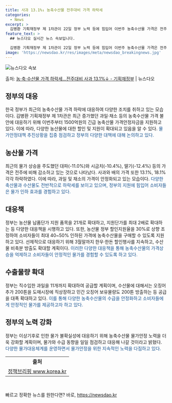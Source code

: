 ```yaml
---
title: 사과 13.1%↓ 농축수산물 전주대비 가격 하락세
categories:
  - News
excerpt: >
  김병환 기획재정부 제 1차관이 22일 정부 노력 등에 힘입어 이번주 농축수산물 가격은 전주 대비 점차 하락하…
feature_text: >
  ## 뉴스다오 실시간 뉴스 속보입니다.

  김병환 기획재정부 제 1차관이 22일 정부 노력 등에 힘입어 이번주 농축수산물 가격은 전주 대비 점차 하락하…
image: 'https://newsdao.kr/res/images/meta/newsdao_breakingnews.jpg'
---
```


![뉴스다오 속보](https://newsdao.kr/res/images/meta/newsdao_breakingnews.jpg)

<p>출처: <a href="https://newsdao.kr/3402" rel="dofollow">농·축·수산물 가격 하락세…전주대비 사과 13.1%↓ - 기획재정부</a> | 뉴스다오</p>

<h2 data-ke-size="size26">정부의 대응</h2>
<p data-ke-size="size16">한국 정부가 최근의 농축수산물 가격 하락에 대응하여 다양한 조치를 취하고 있는 모습이다. 김병환 기획재정부 제 1차관은 최근 증가했던 과일·채소 등의 농축수산물 가격 불안에 대응하기 위해 이번주부터 1500억원의 긴급 농축산물 가격안정자금을 지원하고 있다. 이에 따라, 다양한 농산물에 대한 할인 및 지원이 확대되고 있음을 알 수 있다.<span style="color: #1a5490;"> 물가안정대책 추진상황을 집중 점검하고 정부의 다양한 대책에 대해 논의하고 있다.</span></p>

<h2 data-ke-size="size26">농산물 가격</h2>
<p data-ke-size="size16">최근의 물가 상승을 주도했던 대파(-11.0%)와 시금치(-10.4%), 딸기(-12.4%) 등의 가격은 전주에 비해 감소하고 있는 것으로 나타났다. 사과와 배의 가격 또한 13.1%, 18.1% 각각 하락하였다. 이에 따라, 과일 및 채소의 가격이 안정화되고 있는 모습이다.<span style="color: #1a5490;"> 다양한 축산물과 수산물도 전반적으로 하락세를 보이고 있으며, 정부의 지원에 힘입어 소비자들은 물가 인하 효과를 경험하고 있다.</span></p>

<h2 data-ke-size="size26">대응책</h2>
<p data-ke-size="size16">정부는 농산물 납품단가 지원 품목을 21개로 확대하고, 지원단가를 최대 2배로 확대하는 등 다양한 대응책을 시행하고 있다. 또한, 농산물 정부 할인지원율을 30%로 상향 조정하여 소비자들이 최대 40~50% 인하된 가격에 농축수산물을 구매할 수 있도록 지원하고 있다. 선제적으로 대응하기 위해 3월말까지 한우·한돈 할인행사를 지속하고, 수산물 비축분 방출도 확대할 계획이다.<span style="color: #1a5490;"> 이러한 다양한 대응책을 통해 농축수산물의 가격상승을 억제하고 소비자들이 안정적인 물가를 경험할 수 있도록 하고 있다.</span></p>

<h2 data-ke-size="size26">수출물량 확대</h2>
<p data-ke-size="size16">정부는 직수입한 과일을 11개까지 확대하여 공급할 계획이며, 수산물에 대해서는 오징어 추가 200톤을 도매시장에 직상장하고 민간 오징어 보유물량도 200톤 방출하는 등 공급을 대폭 확대하고 있다.<span style="color: #1a5490;"> 이를 통해 다양한 농축수산물의 수급을 안정화하고 소비자들에게 안정적인 물가를 제공하고자 하고 있다.</span></p>

<h2 data-ke-size="size26">정부의 노력 강화</h2>
<p data-ke-size="size16">정부는 이상기후로 인한 물가 불확실성에 대응하기 위해 농축수산물 물가안정 노력을 더욱 강화할 계획이며, 물가와 수급 동향을 일일 점검하고 대응해 나갈 것이라고 밝혔다.<span style="color: #1a5490;"> 다양한 물가대응체계를 운영하면서 물가안정을 위한 지속적인 노력을 다짐하고 있다.</span></p>

<table>
	<tbody>
		<tr>
			<td style="text-align: center; height: 17px;"><b>출처</b></td>
		</tr>
		<tr>
			<td style="text-align: center; height: 17px;"><a href="https://newsdao.kr/3402">정책브리핑 www.korea.kr</a></td>
		</tr>
	</tbody>
</table>
<p data-ke-size="size16">&nbsp;</p> 

빠르고 정확한 뉴스를 원한다면? 바로, <a href="https://newsdao.kr" rel="dofollow">https://newsdao.kr</a>


